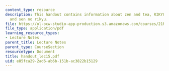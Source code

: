 ```yaml
---
content_type: resource
description: This handout contains information about zen and tea, RIKYU versus HIDEYOSHI
  and sen no rikyu.
file: https://ol-ocw-studio-app-production.s3.amazonaws.com/courses/21h-522-japan-in-the-age-of-the-samurai-history-and-film-fall-2006/e85fca292ad6ab6b151bac3822b15129_handout_lec15.pdf
file_type: application/pdf
learning_resource_types:
- Lecture Notes
parent_title: Lecture Notes
parent_type: CourseSection
resourcetype: Document
title: handout_lec15.pdf
uid: e85fca29-2ad6-ab6b-151b-ac3822b15129
---
```

